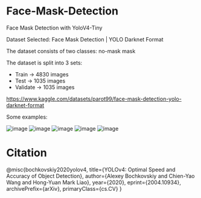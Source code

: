 # Face-Mask-Detection
Face Mask Detection with YoloV4-Tiny

Dataset Selected: Face Mask Detection | YOLO Darknet Format

The dataset consists of two classes:
    no-mask
    mask

The dataset is split into 3 sets:
- Train -> 4830 images
- Test -> 1035 images
- Validate -> 1035 images

https://www.kaggle.com/datasets/parot99/face-mask-detection-yolo-darknet-format

Some examples:

![image](https://user-images.githubusercontent.com/30373288/206560890-29c3208f-c438-4038-bb08-fa58e6a28b30.png)
![image](https://user-images.githubusercontent.com/30373288/206561007-376a1ce7-5b60-45df-bfec-7c03493cb571.png)
![image](https://user-images.githubusercontent.com/30373288/206561084-f224088c-124d-47ba-8588-126f4bedc2b3.png)
![image](https://user-images.githubusercontent.com/30373288/206561146-32b6bfbb-6c14-4716-90b2-a2ae32fe24c6.png)
![image](https://user-images.githubusercontent.com/30373288/206561224-d0cffc83-d3e3-4556-9a85-2274e8a6fdff.png)

# Citation

@misc{bochkovskiy2020yolov4,
      title={YOLOv4: Optimal Speed and Accuracy of Object Detection}, 
      author={Alexey Bochkovskiy and Chien-Yao Wang and Hong-Yuan Mark Liao},
      year={2020},
      eprint={2004.10934},
      archivePrefix={arXiv},
      primaryClass={cs.CV}
}
